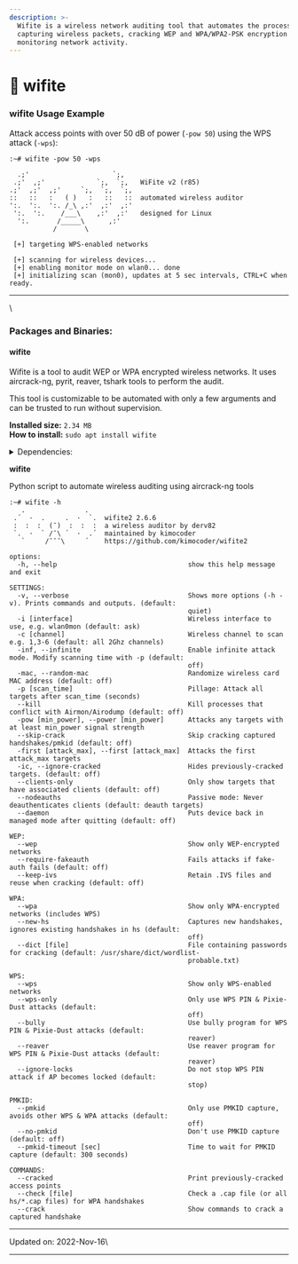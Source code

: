 ```yaml
---
description: >-
  Wifite is a wireless network auditing tool that automates the process of
  capturing wireless packets, cracking WEP and WPA/WPA2-PSK encryption keys, and
  monitoring network activity.
---
```


# 🎩 wifite

### wifite Usage Example <a href="#wifite-usage-example" id="wifite-usage-example"></a>

Attack access points with over 50 dB of power (`-pow 50`) using the WPS attack (`-wps`):

```
:~# wifite -pow 50 -wps

  .;'                     `;,
 .;'  ,;'             `;,  `;,   WiFite v2 (r85)
.;'  ,;'  ,;'     `;,  `;,  `;,
::   ::   :   ( )   :   ::   ::  automated wireless auditor
':.  ':.  ':. /_\ ,:'  ,:'  ,:'
 ':.  ':.    /___\    ,:'  ,:'   designed for Linux
  ':.       /_____\      ,:'
           /       \

 [+] targeting WPS-enabled networks

 [+] scanning for wireless devices...
 [+] enabling monitor mode on wlan0... done
 [+] initializing scan (mon0), updates at 5 sec intervals, CTRL+C when ready.
```

***

\


### Packages and Binaries:

#### wifite <a href="#wifite" id="wifite"></a>

Wifite is a tool to audit WEP or WPA encrypted wireless networks. It uses aircrack-ng, pyrit, reaver, tshark tools to perform the audit.

This tool is customizable to be automated with only a few arguments and can be trusted to run without supervision.

**Installed size:** `2.34 MB`\
**How to install:** `sudo apt install wifite`

<details>

<summary>Dependencies:</summary>

* aircrack-ng
* ieee-data
* net-tools
* python3
* python3-chardet
* reaver
* tshark

</details>

**wifite**

Python script to automate wireless auditing using aircrack-ng tools

```
:~# wifite -h
   .               .    
 .´  ·  .     .  ·  `.  wifite2 2.6.6
 :  :  :  (¯)  :  :  :  a wireless auditor by derv82
 `.  ·  ` /¯\ ´  ·  .´  maintained by kimocoder
   `     /¯¯¯\     ´    https://github.com/kimocoder/wifite2

options:
  -h, --help                                 show this help message and exit

SETTINGS:
  -v, --verbose                              Shows more options (-h -v). Prints commands and outputs. (default:
                                             quiet)
  -i [interface]                             Wireless interface to use, e.g. wlan0mon (default: ask)
  -c [channel]                               Wireless channel to scan e.g. 1,3-6 (default: all 2Ghz channels)
  -inf, --infinite                           Enable infinite attack mode. Modify scanning time with -p (default:
                                             off)
  -mac, --random-mac                         Randomize wireless card MAC address (default: off)
  -p [scan_time]                             Pillage: Attack all targets after scan_time (seconds)
  --kill                                     Kill processes that conflict with Airmon/Airodump (default: off)
  -pow [min_power], --power [min_power]      Attacks any targets with at least min_power signal strength
  --skip-crack                               Skip cracking captured handshakes/pmkid (default: off)
  -first [attack_max], --first [attack_max]  Attacks the first attack_max targets
  -ic, --ignore-cracked                      Hides previously-cracked targets. (default: off)
  --clients-only                             Only show targets that have associated clients (default: off)
  --nodeauths                                Passive mode: Never deauthenticates clients (default: deauth targets)
  --daemon                                   Puts device back in managed mode after quitting (default: off)

WEP:
  --wep                                      Show only WEP-encrypted networks
  --require-fakeauth                         Fails attacks if fake-auth fails (default: off)
  --keep-ivs                                 Retain .IVS files and reuse when cracking (default: off)

WPA:
  --wpa                                      Show only WPA-encrypted networks (includes WPS)
  --new-hs                                   Captures new handshakes, ignores existing handshakes in hs (default:
                                             off)
  --dict [file]                              File containing passwords for cracking (default: /usr/share/dict/wordlist-
                                             probable.txt)

WPS:
  --wps                                      Show only WPS-enabled networks
  --wps-only                                 Only use WPS PIN & Pixie-Dust attacks (default:
                                             off)
  --bully                                    Use bully program for WPS PIN & Pixie-Dust attacks (default:
                                             reaver)
  --reaver                                   Use reaver program for WPS PIN & Pixie-Dust attacks (default:
                                             reaver)
  --ignore-locks                             Do not stop WPS PIN attack if AP becomes locked (default:
                                             stop)

PMKID:
  --pmkid                                    Only use PMKID capture, avoids other WPS & WPA attacks (default:
                                             off)
  --no-pmkid                                 Don't use PMKID capture (default: off)
  --pmkid-timeout [sec]                      Time to wait for PMKID capture (default: 300 seconds)

COMMANDS:
  --cracked                                  Print previously-cracked access points
  --check [file]                             Check a .cap file (or all hs/*.cap files) for WPA handshakes
  --crack                                    Show commands to crack a captured handshake
```

***

Updated on: 2022-Nov-16\


***
